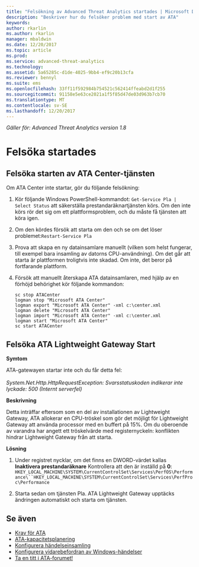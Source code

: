 ```yaml
---
title: "Felsökning av Advanced Threat Analytics startades | Microsoft Docs"
description: "Beskriver hur du felsöker problem med start av ATA"
keywords: 
author: rkarlin
ms.author: rkarlin
manager: mbaldwin
ms.date: 12/20/2017
ms.topic: article
ms.prod: 
ms.service: advanced-threat-analytics
ms.technology: 
ms.assetid: 5a65285c-d1de-4025-9bb4-ef9c20b13cfa
ms.reviewer: bennyl
ms.suite: ems
ms.openlocfilehash: 33ff11f592984b754521c562414ffeabd2d1f255
ms.sourcegitcommit: 91158e5e63ce2021a1f5f85d47de03d963b7cb70
ms.translationtype: MT
ms.contentlocale: sv-SE
ms.lasthandoff: 12/20/2017
---
```

*Gäller för: Advanced Threat Analytics version 1.8*



# <a name="troubleshooting-service-startup"></a>Felsöka startades

## <a name="troubleshooting-ata-center-service-startup"></a>Felsöka starten av ATA Center-tjänsten

Om ATA Center inte startar, gör du följande felsökning:

1.  Kör följande Windows PowerShell-kommandot: `Get-Service Pla | Select Status` att säkerställa prestandaräknartjänsten körs. Om den inte körs rör det sig om ett plattformsproblem, och du måste få tjänsten att köra igen.
2.  Om den kördes försök att starta om den och se om det löser problemet:`Restart-Service Pla`
3.  Prova att skapa en ny datainsamlare manuellt (vilken som helst fungerar, till exempel bara insamling av datorns CPU-användning).
Om det går att starta är plattformen troligtvis inte skadad. Om inte, det beror på fortfarande plattform.

4.  Försök att manuellt återskapa ATA datainsamlaren, med hjälp av en förhöjd behörighet kör följande kommandon:

        sc stop ATACenter
        logman stop "Microsoft ATA Center"
        logman export "Microsoft ATA Center" -xml c:\center.xml
        logman delete "Microsoft ATA Center"
        logman import "Microsoft ATA Center" -xml c:\center.xml
        logman start "Microsoft ATA Center"
        sc start ATACenter

## <a name="troubleshooting-ata-lightweight-gateway-startup"></a>Felsöka ATA Lightweight Gateway Start

**Symtom**

ATA-gatewayen startar inte och du får detta fel:<br></br>
*System.Net.Http.HttpRequestException: Svarsstatuskoden indikerar inte lyckade: 500 (Internt serverfel)*

**Beskrivning**

Detta inträffar eftersom som en del av installationen av Lightweight Gateway, ATA allokerar en CPU-tröskel som gör det möjligt för Lightweight Gateway att använda processor med en buffert på 15%. Om du oberoende av varandra har angett ett tröskelvärde med registernyckeln: konflikten hindrar Lightweight Gateway från att starta. 

**Lösning**

1. Under registret nycklar, om det finns en DWORD-värdet kallas **Inaktivera prestandaräknare** Kontrollera att den är inställd på **0**: `HKEY_LOCAL_MACHINE\SYSTEM\CurrentControlSet\Services\PerfOS\Performance\``HKEY_LOCAL_MACHINE\SYSTEM\CurrentControlSet\Services\PerfProc\Performance`
 
2. Starta sedan om tjänsten Pla. ATA Lightweight Gateway upptäcks ändringen automatiskt och starta om tjänsten.


## <a name="see-also"></a>Se även
- [Krav för ATA](ata-prerequisites.md)
- [ATA-kapacitetsplanering](ata-capacity-planning.md)
- [Konfigurera händelseinsamling](configure-event-collection.md)
- [Konfigurera vidarebefordran av Windows-händelser](configure-event-collection.md#configuring-windows-event-forwarding)
- [Ta en titt i ATA-forumet!](https://social.technet.microsoft.com/Forums/security/home?forum=mata)
